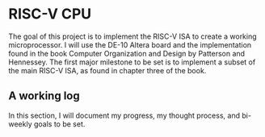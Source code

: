 # RISC-V CPU
The goal of this project is to implement the RISC-V ISA to create a working microprocessor. I will use the DE-10 Altera board and the implementation found in the book Computer Organization and Design by Patterson and Hennessey. The first major milestone to be set is to implement a subset of the main RISC-V ISA, as found in chapter three of the book.
## A working log
In this section, I will document my progress, my thought process, and bi-weekly goals to be set.
